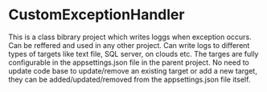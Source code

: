 # CustomExceptionHandler
This is a class bibrary project which writes loggs when exception occurs.
Can be reffered and used in any other project.
Can write logs to different types of targets like text file, SQL server, on clouds etc.
The targes are fully configurable in the appsettings.json file in the parent project.
No need to update code base to update/remove an existing target or add a new target, they can be added/updated/removed from the appsettings.json file itself.
